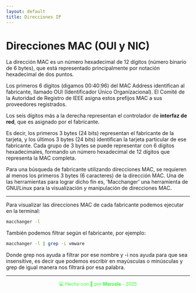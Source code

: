 ```yaml
---
layout: default
title: Direcciones IP
---
```


# Direcciones MAC (OUI y NIC)

La dirección MAC es un número hexadecimal de 12 dígitos (número binario de 6 bytes), que está representado principalmente por notación hexadecimal de dos puntos.

Los primeros 6 dígitos (digamos 00:40:96) del MAC Address identifican al fabricante, llamado OUI (Identificador Único Organizacional). El Comité de la Autoridad de Registro de IEEE asigna estos prefijos MAC a sus proveedores registrados.

Los seis dígitos más a la derecha representan el controlador de **interfaz de red**, que es asignado por el fabricante.

Es decir, los primeros 3 bytes (24 bits) representan el fabricante de la tarjeta, y los últimos 3 bytes (24 bits) identifican la tarjeta particular de ese fabricante. Cada grupo de 3 bytes se puede representar con 6 dígitos hexadecimales, formando un número hexadecimal de 12 dígitos que representa la MAC completa.

Para una búsqueda de fabricante utilizando direcciones MAC, se requieren al menos los primeros 3 bytes (6 caracteres) de la dirección MAC. Una de las herramientas para lograr dicho fin es, 'Macchanger' una herramienta de GNU/Linux para la visualización y manipulación de direcciones MAC.

---

Para visualizar las direcciones MAC de cada fabricante podemos ejecutar en la terminal:

```bash
macchanger -l 
```

También podemos filtrar según el fabricante, por ejemplo:

```bash
macchanger -l | grep -i vmware
```

Donde grep nos ayuda a filtrar por ese nombre y -i nos ayuda para que sea insensitive, es decir que podemos escribir en mayúsculas o minúsculas y grep de igual manera nos filtrará por esa palabra.

---

<div style="text-align:center; font-size: 0.9em; margint-top: 40px; color: #33ff33;">
    💻 Hecho con 💚 por <strong>Marcela</strong> - 2025
</div>

